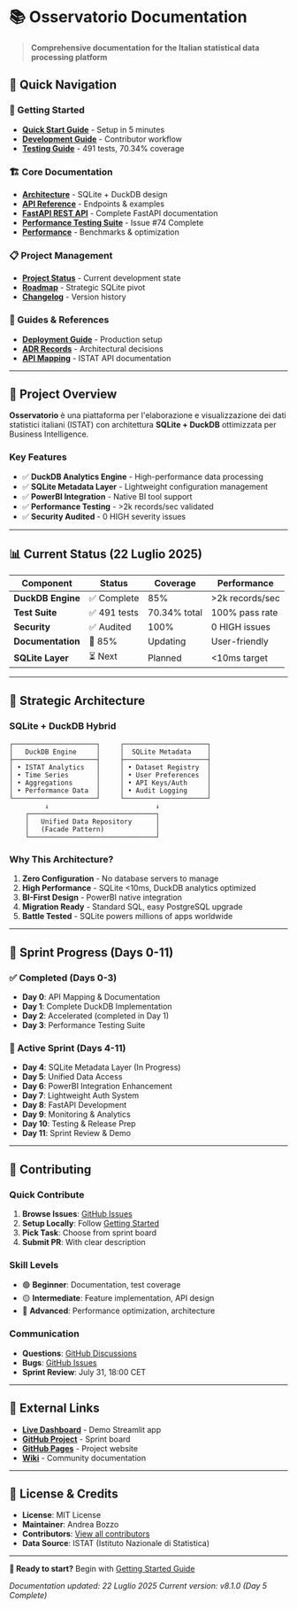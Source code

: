 # 📚 Osservatorio Documentation

> **Comprehensive documentation for the Italian statistical data processing platform**

## 🚀 Quick Navigation

### 📖 Getting Started
- **[Quick Start Guide](GETTING_STARTED.md)** - Setup in 5 minutes
- **[Development Guide](guides/DEVELOPMENT.md)** - Contributor workflow
- **[Testing Guide](../TESTING.md)** - 491 tests, 70.34% coverage

### 🏗️ Core Documentation
- **[Architecture](core/ARCHITECTURE.md)** - SQLite + DuckDB design
- **[API Reference](core/API_REFERENCE.md)** - Endpoints & examples
- **[FastAPI REST API](api/FASTAPI_REST_API.md)** - Complete FastAPI documentation
- **[Performance Testing Suite](api/PERFORMANCE_TESTING_SUITE.md)** - Issue #74 Complete
- **[Performance](core/PERFORMANCE.md)** - Benchmarks & optimization

### 📋 Project Management
- **[Project Status](project/PROJECT_STATE.md)** - Current development state
- **[Roadmap](project/ROADMAP.md)** - Strategic SQLite pivot
- **[Changelog](reference/CHANGELOG.md)** - Version history

### 📝 Guides & References
- **[Deployment Guide](guides/DEPLOYMENT.md)** - Production setup
- **[ADR Records](reference/adr/)** - Architectural decisions
- **[API Mapping](api/api-mapping.md)** - ISTAT API documentation

---

## 🎯 Project Overview

**Osservatorio** è una piattaforma per l'elaborazione e visualizzazione dei dati statistici italiani (ISTAT) con architettura **SQLite + DuckDB** ottimizzata per Business Intelligence.

### Key Features
- ✅ **DuckDB Analytics Engine** - High-performance data processing
- ✅ **SQLite Metadata Layer** - Lightweight configuration management
- ✅ **PowerBI Integration** - Native BI tool support
- ✅ **Performance Testing** - >2k records/sec validated
- ✅ **Security Audited** - 0 HIGH severity issues

---

## 📊 Current Status (22 Luglio 2025)

| Component | Status | Coverage | Performance |
|-----------|--------|----------|-------------|
| **DuckDB Engine** | ✅ Complete | 85% | >2k records/sec |
| **Test Suite** | ✅ 491 tests | 70.34% total | 100% pass rate |
| **Security** | ✅ Audited | 100% | 0 HIGH issues |
| **Documentation** | 🔄 85% | Updating | User-friendly |
| **SQLite Layer** | ⏳ Next | Planned | <10ms target |

---

## 🚀 Strategic Architecture

### SQLite + DuckDB Hybrid
```
┌─────────────────────┐     ┌─────────────────────┐
│   DuckDB Engine     │     │  SQLite Metadata    │
├─────────────────────┤     ├─────────────────────┤
│ • ISTAT Analytics   │     │ • Dataset Registry  │
│ • Time Series       │     │ • User Preferences  │
│ • Aggregations      │     │ • API Keys/Auth     │
│ • Performance Data  │     │ • Audit Logging     │
└─────────────────────┘     └─────────────────────┘
         ↓                           ↓
    ┌────────────────────────────────┐
    │   Unified Data Repository      │
    │   (Facade Pattern)             │
    └────────────────────────────────┘
```

### Why This Architecture?
1. **Zero Configuration** - No database servers to manage
2. **High Performance** - SQLite <10ms, DuckDB analytics optimized
3. **BI-First Design** - PowerBI native integration
4. **Migration Ready** - Standard SQL, easy PostgreSQL upgrade
5. **Battle Tested** - SQLite powers millions of apps worldwide

---

## 🎯 Sprint Progress (Days 0-11)

### ✅ Completed (Days 0-3)
- **Day 0**: API Mapping & Documentation
- **Day 1**: Complete DuckDB Implementation
- **Day 2**: Accelerated (completed in Day 1)
- **Day 3**: Performance Testing Suite

### 🔄 Active Sprint (Days 4-11)
- **Day 4**: SQLite Metadata Layer (In Progress)
- **Day 5**: Unified Data Access
- **Day 6**: PowerBI Integration Enhancement
- **Day 7**: Lightweight Auth System
- **Day 8**: FastAPI Development
- **Day 9**: Monitoring & Analytics
- **Day 10**: Testing & Release Prep
- **Day 11**: Sprint Review & Demo

---

## 👥 Contributing

### Quick Contribute
1. **Browse Issues**: [GitHub Issues](https://github.com/AndreaBozzo/Osservatorio/issues)
2. **Setup Locally**: Follow [Getting Started](GETTING_STARTED.md)
3. **Pick Task**: Choose from sprint board
4. **Submit PR**: With clear description

### Skill Levels
- 🟢 **Beginner**: Documentation, test coverage
- 🟡 **Intermediate**: Feature implementation, API design
- 🔴 **Advanced**: Performance optimization, architecture

### Communication
- **Questions**: [GitHub Discussions](https://github.com/AndreaBozzo/Osservatorio/discussions)
- **Bugs**: [GitHub Issues](https://github.com/AndreaBozzo/Osservatorio/issues)
- **Sprint Review**: July 31, 18:00 CET

---

## 🔗 External Links

- **[Live Dashboard](https://osservatorio-dashboard.streamlit.app/)** - Demo Streamlit app
- **[GitHub Project](https://github.com/AndreaBozzo/Osservatorio/projects)** - Sprint board
- **[GitHub Pages](https://andreabozzo.github.io/Osservatorio/)** - Project website
- **[Wiki](https://github.com/AndreaBozzo/Osservatorio/wiki)** - Community documentation

---

## 📄 License & Credits

- **License**: MIT License
- **Maintainer**: Andrea Bozzo
- **Contributors**: [View all contributors](https://github.com/AndreaBozzo/Osservatorio/contributors)
- **Data Source**: ISTAT (Istituto Nazionale di Statistica)

---

**🎯 Ready to start?** Begin with [Getting Started Guide](GETTING_STARTED.md)

*Documentation updated: 22 Luglio 2025*
*Current version: v8.1.0 (Day 5 Complete)*

